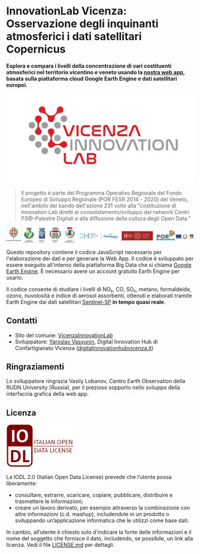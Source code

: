 # InnovationLab Vicenza: Osservazione degli inquinanti atmosferici i dati satellitari Copernicus

**Esplora e compara i livelli della concentrazione di vari costituenti atmosferici nel territorio vicentino e veneto usando la [nostra web app](https://vicenzainnovationlab.users.earthengine.app/view/monitoraggio-aria), basata sulla piattaforma cloud Google Earth Engine e dati satellitari europei.**

![logo InnovationLab Vicenza](img/logo-innovationlab.png)

> Il progetto è parte del Programma Operativo Regionale del Fondo Europeo di Sviluppo Regionale (POR FESR 2014 - 2020) del Veneto, nell'ambito del bando dell'azione 231 volto alla "costituzione di Innovation Lab diretti al consolidamento/sviluppo del network Centri P3@-Palestre Digitali e alla diffusione della cultura degli Open Data."

![logo of participants](img/logo-partecipanti.png)

Questo repository contiene il codice JavaScript necessario per l'elaborazione dei dati e per generare la Web App. Il codice è sviluppato per essere eseguito all'interno della  piattaforma Big Data che si chiama [Google Earth Engine](https://earthengine.google.com/). È necessario avere un account gratuito Earth Engine per usarlo.

Il codice consente di studiare i livelli di NO₂, CO, SO₂, metano, formaldeide, ozono, nuvolosità e indice di aerosol assorbenti, ottenuti e elaborati tramite Earth Engine dai dati satellitari [Sentinel-5P](https://sentinel.esa.int/web/sentinel/missions/sentinel-5p) **in tempo quasi reale**.

## Contatti

- Sito del comune: [VicenzaInnovationLab](https://https://www.comune.vicenza.it/uffici/cms/innovationlabvicenza.php/)
- Sviluppatore: [Yaroslav Vasyunin](https://www.linkedin.com/in/vasyunin), Digital Innovation Hub di Confartigianato Vicenza ([digitalinnovationhubvicenza.it](https://digitalinnovationhubvicenza.it/))

## Ringraziamenti
Lo sviluppatore ringrazia Vasily Lobanov, Centro Earth Observation della RUDN University (Russia), per il prezioso sopporto nello sviluppo della interfaccia grafica della web app.

## Licenza

![license logo](img/iodl.png)

La IODL 2.0 (Italian Open Data License) prevede che l’utente possa liberamente:

- consultare, estrarre, scaricare, copiare, pubblicare, distribuire e trasmettere le informazioni;
- creare un lavoro derivato, per esempio attraverso la combinazione con altre informazioni (c.d. mashup), includendole in un prodotto o sviluppando un’applicazione informatica che le utilizzi come base dati.

In cambio, all’utente è chiesto solo d'indicare la fonte delle informazioni e il nome del soggetto che fornisce il dato, includendo, se possibile, un link alla licenza. Vedi il file [LICENSE.md](LICENSE.md) per dettagli.
